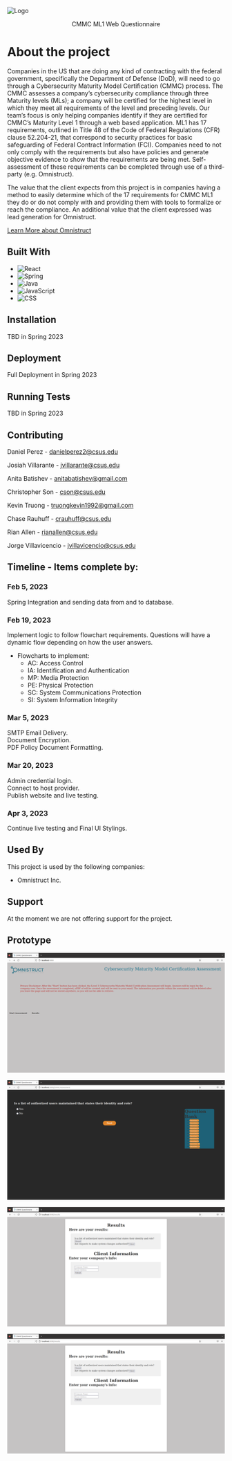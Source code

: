
![Logo](https://omnistruct.com/wp-content/uploads/2021/10/omnistruct-logo.svg)


<p align="center">
CMMC ML1 Web Questionnaire
</p>

# About the project

Companies in the US that are doing any kind of contracting with the federal government, specifically the Department of Defense (DoD), will need to go through a Cybersecurity Maturity Model Certification (CMMC) process. The CMMC assesses a company’s cybersecurity compliance through three Maturity levels (MLs); a company will be certified for the highest level in which they meet all requirements of the level and preceding levels. Our team’s focus is only helping companies identify if they are certified for CMMC’s Maturity Level 1 through a web based application. ML1 has 17 requirements, outlined in Title 48 of the Code of Federal Regulations (CFR) clause 52.204-21, that correspond to security practices for basic safeguarding of Federal Contract Information (FCI). Companies need to not only comply with the requirements but also have policies and generate objective evidence to show that the requirements are being met. Self-assessment of these requirements can be completed through use of a third-party (e.g. Omnistruct).

The value that the client expects from this project is in companies having a method to easily determine which of the 17 requirements for CMMC ML1 they do or do not comply with and providing them with tools to formalize or reach the compliance. An additional value that the client expressed was lead generation for Omnistruct.

[Learn More about Omnistruct](https://omnistruct.com)
## Built With
* ![React](https://img.shields.io/badge/react-%2320232a.svg?style=for-the-badge&logo=react&logoColor=%2361DAFB)
* ![Spring](https://img.shields.io/badge/spring-%236DB33F.svg?style=for-the-badge&logo=spring&logoColor=white)
* ![Java](https://img.shields.io/badge/java-%23ED8B00.svg?style=for-the-badge&logo=java&logoColor=white)
* ![JavaScript](https://img.shields.io/badge/javascript-%23323330.svg?style=for-the-badge&logo=javascript&logoColor=%23F7DF1E)
* ![CSS](https://img.shields.io/badge/css-%231572B6.svg?style=for-the-badge&logo=css3&logoColor=white)
## Installation

TBD in Spring 2023

    
## Deployment

Full Deployment in Spring 2023


## Running Tests

TBD in Spring 2023


## Contributing

Daniel Perez - danielperez2@csus.edu

Josiah Villarante - jvillarante@csus.edu

Anita Batishev - anitabatishev@gmail.com

Christopher Son - cson@csus.edu

Kevin Truong - truongkevin1992@gmail.com

Chase Rauhuff - crauhuff@csus.edu

Rian Allen - rianallen@csus.edu

Jorge Villavicencio - jvillavicencio@csus.edu


## Timeline - Items complete by:
### Feb 5, 2023
Spring Integration and sending data from and to database.

### Feb 19, 2023
Implement logic to follow flowchart requirements. 
Questions will have a dynamic flow depending on how the user answers.
- Flowcharts to implement:
    - AC: Access Control
    - IA: Identification and Authentication
    - MP: Media Protection
    - PE: Physical Protection
    - SC: System Communications Protection
    - SI: System Information Integrity 

### Mar 5, 2023
SMTP Email Delivery. </br>
Document Encryption. </br>
PDF Policy Document Formatting. 

### Mar 20, 2023
Admin credential login. </br>
Connect to host provider. </br>
Publish website and live testing.

### Apr 3, 2023
Continue live testing and Final UI Stylings.



## Used By

This project is used by the following companies:

- Omnistruct Inc.


## Support

At the moment we are not offering support for the project.


## Prototype

![App Screenshot](https://raw.githubusercontent.com/jvillarante/Omnistruct-CMMC-Level-1-Web/ReadME/image.png)

![App Screenshot](https://raw.githubusercontent.com/jvillarante/Omnistruct-CMMC-Level-1-Web/ReadME/image%20(1).png)

![App Screenshot](https://raw.githubusercontent.com/jvillarante/Omnistruct-CMMC-Level-1-Web/ReadME/image%20(2).png)

![App Screenshot](https://raw.githubusercontent.com/jvillarante/Omnistruct-CMMC-Level-1-Web/ReadME/image%20(2).png)



